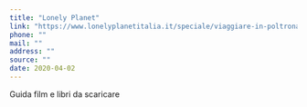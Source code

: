 ```yaml
---
title: "Lonely Planet"
link: "https://www.lonelyplanetitalia.it/speciale/viaggiare-in-poltrona"
phone: ""
mail: ""
address: ""
source: ""
date: 2020-04-02
---
```


Guida film e libri da scaricare
